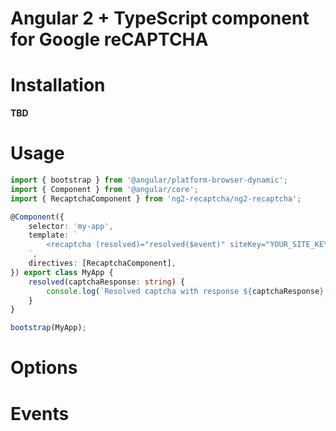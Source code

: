 # Angular 2 + TypeScript component for Google reCAPTCHA

# Installation
**TBD**

# Usage

```typescript
import { bootstrap } from '@angular/platform-browser-dynamic';
import { Component } from '@angular/core';
import { RecaptchaComponent } from 'ng2-recaptcha/ng2-recaptcha';

@Component({
    selector: 'my-app',
    template: `
        <recaptcha (resolved)="resolved($event)" siteKey="YOUR_SITE_KEY"></recaptcha>
    `,
    directives: [RecaptchaComponent],
}) export class MyApp {
    resolved(captchaResponse: string) {
        console.log(`Resolved captcha with response ${captchaResponse}:`);
    }
}

bootstrap(MyApp);
```

# Options

# Events
